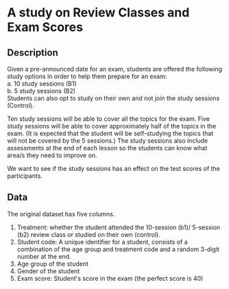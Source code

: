 # A study on Review Classes and Exam Scores

## Description

Given a pre-announced date for an exam, students are offered the following study options in order to help them prepare for an exam:<br>
a. 10 study sessions (B1)<br>
b. 5 study sessions (B2)<br>
Students can also opt to study on their own and not join the study sessions (Control).

Ten study sessions will be able to cover all the topics for the exam. Five study sessions will be able to cover approximately half of the topics in the exam. (It is expected that the student will be self-studying the topics that will not be covered by the 5 sessions.) The study sessions also include assessments at the end of each lesson so the students can know what area/s they need to improve on.

We want to see if the study sessions has an effect on the test scores of the participants.

## Data

The original dataset has five columns.
1. Treatment: whether the student attended the 10-session (b1)/ 5-session (b2) review class or studied on their own (control).
2. Student code: A unique identifier for a student, consists of a combination of the age group and treatment code and a random 3-digit number at the end.
3. Age group of the student
4. Gender of the student
5. Exam score: Student's score in the exam (the perfect score is 40)





